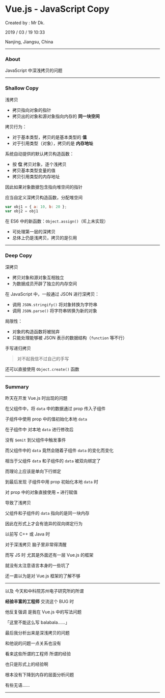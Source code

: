 # Vue.js - JavaScript Copy

Created by : Mr Dk.

2019 / 03 / 19 10:33

Nanjing, Jiangsu, China

---

### About

JavaScript 中深浅拷贝的问题

---

### Shallow Copy

浅拷贝

* 拷贝指向对象的指针
* 拷贝出的对象和源对象指向内存的 __同一块空间__

拷贝行为：

* 对于基本类型，拷贝的是基本类型的 __值__
* 对于引用类型（对象），拷贝的是 __内存地址__

系统自动提供的默认拷贝构造函数：

* 按 __位__ 拷贝对象，逐个浅拷贝
* 拷贝基本类型变量的值
* 拷贝引用类型的内存地址

因此如果对象数据包含指向堆空间的指针

应当自定义深拷贝构造函数，分配堆空间

```javascript
var obj1 = { a: 10, b: 20 };
var obj2 = obj1
```

在 ES6 中的新函数：`Object.assign()`（IE上未实现）

* 可处理第一层的深拷贝
* 总体上仍是浅拷贝，拷贝的是引用

---

### Deep Copy

深拷贝

* 拷贝对象和源对象互相独立
* 为数据成员开辟了独立的内存空间

在 JavaScript 中，一般通过 JSON 进行深拷贝：

* 调用 `JSON.stringify()` 将对象转换为字符串
* 调用 `JSON.parse()` 将字符串转换为新的对象

局限性：

* 对象的构造函数将被抛弃
* 只能处理能够被 JSON 表示的数据结构（`function` 等不行）

手写递归拷贝

> 对不起我信不过自己的手写

还可以直接使用 `Object.create()` 函数

---

### Summary

昨天在开发 Vue.js 时出现的问题

在父组件中，将 `data` 中的数据通过 prop 传入子组件

子组件中使用 prop 中的值初始化本地 `data`

在子组件中 对本地 `data` 进行修改后

没有 `$emit` 到父组件中触发事件

而父组件中的 `data` 竟然会随着子组件 `data` 的变化而变化

相当于父组件 `data` 和子组件的 `data` 被双向绑定了

而理论上应该是单向下行绑定

到最后发现 子组件中用 prop 初始化本地 `data` 时

对 prop 中的对象直接使用 `=` 进行赋值

导致了浅拷贝

父组件和子组件的 `data` 指向的是同一块内存

因此在形式上才会有诡异的双向绑定行为

以前写 C++ 或 Java 时

对于深浅拷贝 脑子里非常得清醒

而写 JS 时 尤其是外面还有一层 Vue.js 的框架

就没有太注意语言本身的一些坑了

还一直以为是对 Vue.js 框架的了解不够

---

以及 今天和中科院苏州电子研究所的所谓

__经验丰富的工程师__ 交流这个 BUG 时

他反复强调 是我在 Vue.js 中的写法问题

「这里不能这么写 balabala......」

最后我分析出来是深浅拷贝的问题

和他说的问题一点关系也没有

看来这些所谓的工程师 所谓的经验

也只是形式上的经验啊

根本没有下降到内存的层面分析问题

有些无语......

---

